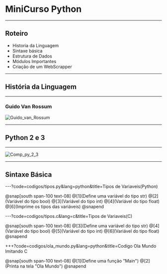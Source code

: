 # MiniCurso Python

---

## Roteiro

* Historia da Linguagem
* Sintaxe básica
* Estrutura de Dados
* Módulos Importantes
* Criação de um WebScrapper

--- 

## História da Linguagem

---

### Guido Van Rossum
![Guido_van_Rossum](https://gvanrossum.github.io/images/GuidoByPeterAdams.jpg)

--- 
	
## Python 2 e 3

---
![Comp_py_2_3](https://mk0learntocodew6bl5f.kinstacdn.com/wp-content/uploads/2014/06/python-2-vs-3-2018.png)


---

## Sintaxe Básica

---?code=codigos/tipos.py&lang=python&title=Tipos de Variaveis(Python)

@snap[south span-100 text-08]
@[1](Define uma variável do tipo str)
@[2](Variável do tipo bool)
@[3](Variável do tipo int)
@[4](Variável do tipo float)
@[6](Imprime os tipos das variáveis)
@snapend

---?code=codigos/tipos.c&lang=c&title=Tipos de Variaveis(C)

@snap[south span-100 text-08]
@[3](Define uma variável do tipo str)
@[4](Variável do tipo bool)
@[5](Variável do tipo int)
@[6](Variável do tipo float)
@snapend

+++?code=codigos/ola_mundo.py&lang=python&title=Codigo Ola Mundo Imitando C

@snap[south span-100 text-08]
@[1](Define uma função "Main")
@[2](Printa na tela "Ola Mundo")
@snapend
